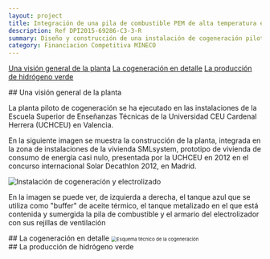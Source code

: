 ```yaml
---
layout: project
title: Integración de una pila de combustible PEM de alta temperatura en la gestión energética de una edificación prototipo
description: Ref DPI2015-69286-C3-3-R
summary: Diseño y construcción de una instalación de cogeneración piloto basada en pila de combustible de hidrógeno PEM de elevada temperatura, con el control de temperatura por baño térmico de aceite. El hidrógeno consumido se produce mediante electrólisis del agua en un electrolizador PEM instalado junto a la cogeneración. 
category: Financiacion Competitiva MINECO
---
```


[Una visión general de la planta](#id_vision_general)
[La cogeneración en detalle](#id_detalle_cog)
[La producción de hidrógeno verde](#id_hidrogeno)



<div id='id_vision_general' />
## Una visión general de la planta

La planta piloto de cogeneración se ha ejecutado en las instalaciones de la Escuela Superior de Enseñanzas Técnicas de la Universidad CEU Cardenal Herrera (UCHCEU) en Valencia. 

En la siguiente imagen se muestra la construcción de la planta, integrada en la zona de instalaciones de la vivienda SMLsystem, prototipo de vivienda de consumo de energía casi nulo, presentada por la UCHCEU en 2012 en el concurso internacional Solar Decathlon 2012, en Madrid.

<img src='https://i.loli.net/2020/11/02/CEgL2t3odirFGIu.jpg' alt='Instalación de cogeneración y electrolizado' style="zoom:;" />

En la imagen se puede ver, de izquierda a derecha, el tanque azul que se utiliza como "buffer" de aceite térmico, el tanque metalizado en el que está contenida y sumergida la pila de combustible y el armario del electrolizador con sus rejillas de ventilación

<div id='id_detalle_cog'/>
## La cogeneración en detalle

<img src='https://i.loli.net/2020/11/02/c3Q78BENkCMmwaZ.png' alt='Esquema técnico de la cogeneración' style="zoom:67%;" />

<div id='id_hidrogeno'/>
## La producción de hidrógeno verde

